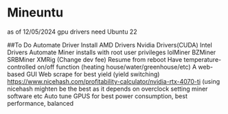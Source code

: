 # Mineuntu

as of 12/05/2024 gpu drivers need Ubuntu 22 

##To Do
  Automate Driver Install
    AMD Drivers
    Nvidia Drivers(CUDA)
    Intel Drivers
  Automate Miner installs with root user privileges
    lolMiner
    BZMiner
    SRBMiner 
    XMRig (Change dev fee)
  Resume from reboot
  Have temperature-controlled on/off function (heating house/water/greenhouse/etc)
  A web-based GUI
  Web scrape for best yield (yield switching)
    https://www.nicehash.com/profitability-calculator/nvidia-rtx-4070-ti
    (using nicehash mighten be the best as it depends on overclock setting miner software etc
  Auto tune GPUS for best power consumption, best performance, balanced
